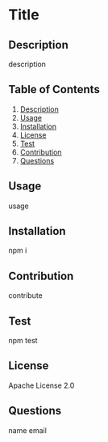 # Title

## Description
description

## Table of Contents

1. [Description](#Description)
1. [Usage](#Usage)
1. [Installation](#Installation)
1. [License](#License)
1. [Test](#Test)
1. [Contribution](#Contribution)
1. [Questions](#Questions)

## Usage
usage

## Installation
npm i

## Contribution
contribute

## Test
npm test

## License
Apache License 2.0

## Questions
name
email
